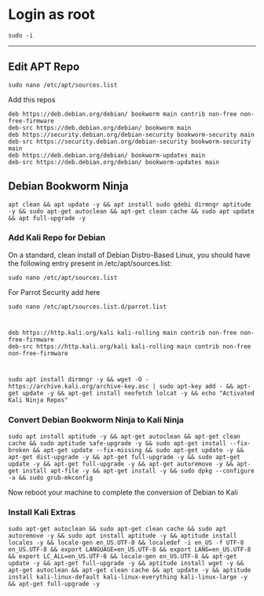 # Login as root

```
sudo -i
```

---

## Edit APT Repo

```
sudo nano /etc/apt/sources.list
```

Add this repos

```
deb https://deb.debian.org/debian/ bookworm main contrib non-free non-free-firmware
deb-src https://deb.debian.org/debian/ bookworm main
deb https://security.debian.org/debian-security bookworm-security main
deb-src https://security.debian.org/debian-security bookworm-security main
deb https://deb.debian.org/debian/ bookworm-updates main
deb-src https://deb.debian.org/debian/ bookworm-updates main
```

## Debian Bookworm Ninja

```
apt clean && apt update -y && apt install sudo gdebi dirmngr aptitude -y && sudo apt-get autoclean && apt-get clean cache && sudo apt update && apt full-upgrade -y
```

### Add Kali Repo for Debian

On a standard, clean install of Debian Distro-Based Linux, you should have the following entry present in /etc/apt/sources.list:

```
sudo nano /etc/apt/sources.list
```

For Parrot Security add here

```
sudo nano /etc/apt/sources.list.d/parrot.list
```

#

    deb https://http.kali.org/kali kali-rolling main contrib non-free non-free-firmware
    deb-src https://http.kali.org/kali kali-rolling main contrib non-free non-free-firmware

#

```
sudo apt install dirmngr -y && wget -O - https://archive.kali.org/archive-key.asc | sudo apt-key add - && apt-get update -y && apt-get install neofetch lolcat -y && echo "Activated Kali Ninja Repos"
```

### Convert Debian Bookworm Ninja to Kali Ninja

```
sudo apt install aptitude -y && apt-get autoclean && apt-get clean cache && sudo aptitude safe-upgrade -y && sudo apt-get install --fix-broken && apt-get update --fix-missing && sudo apt-get update -y && apt-get dist-upgrade -y && apt-get full-upgrade -y && sudo apt-get update -y && apt-get full-upgrade -y && apt-get autoremove -y && apt-get install apt-file -y && apt-get install -y && sudo dpkg --configure -a && sudo grub-mkconfig
```

Now reboot your machine to complete the conversion of Debian to Kali

### Install Kali Extras

```
sudo apt-get autoclean && sudo apt-get clean cache && sudo apt autoremove -y && sudo apt install aptitude -y && aptitude install locales -y && locale-gen en_US.UTF-8 && localedef -i en_US -f UTF-8 en_US.UTF-8 && export LANGUAGE=en_US.UTF-8 && export LANG=en_US.UTF-8 && export LC_ALL=en_US.UTF-8 && locale-gen en_US.UTF-8 && apt-get update -y && apt-get full-upgrade -y && aptitude install wget -y && apt-get autoclean && apt-get clean cache && apt update -y && aptitude install kali-linux-default kali-linux-everything kali-linux-large -y && apt-get full-upgrade -y
```
